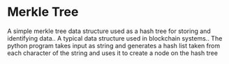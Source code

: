 # Merkle Tree
A simple merkle tree data structure used as a hash tree for storing and identifying data.. A typical data structure used in blockchain systems.. The python program takes input as string and generates a hash list taken from each character of the string and uses it to create a node on the hash tree
